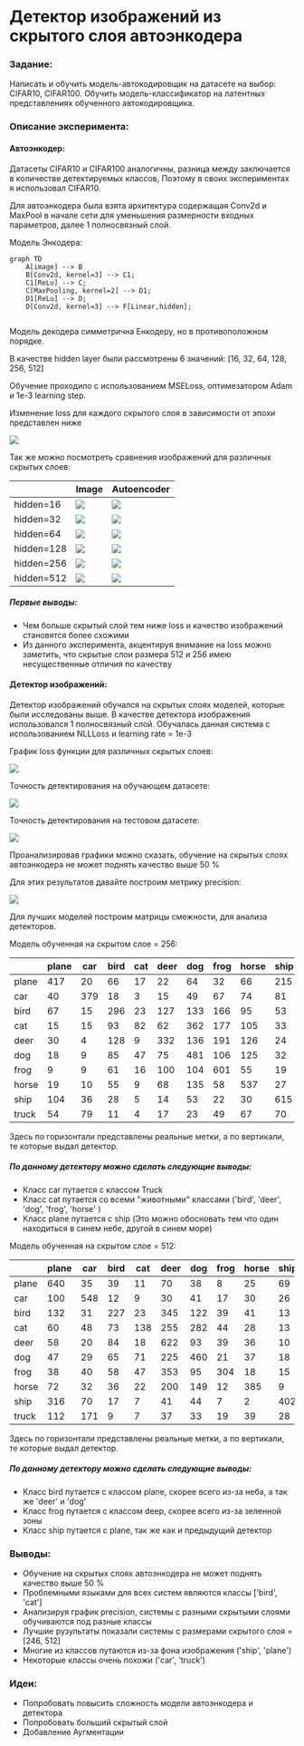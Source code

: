 # Детектор изображений из скрытого слоя автоэнкодера

### Задание:

Написать и обучить модель-автокодировщик на датасете на выбор: CIFAR10, CIFAR100.
Обучить модель-классификатор на латентных представлениях обученного автокодировщика.

### Описание эксперимента:

#### Автоэнкодер:

Датасеты CIFAR10 и CIFAR100 аналогичны, разница между заключается в количестве детектируемых классов, Поэтому в своих экспериментах я использовал CIFAR10.

Для автоэнкодера была взята архитектура содержащая Conv2d и MaxPool в начале сети для уменьшения размерности входных параметров, далее 1 полносвязный слой.

Модель Энкодера:
```mermaid
graph TD
    A[image] --> B
    B[Conv2d, kernel=3] --> C1;
    C1[ReLu] --> C;
    C[MaxPooling, kernel=2] --> D1;
    D1[ReLu] --> D;
    D[Conv2d, kernel=3] --> F[Linear,hidden];
    
```

Модель декодера симметрична Енкодеру, но в противоположном порядке.

В качестве hidden layer были рассмотрены 6 значений: [16, 32, 64, 128, 256, 512]

Обучение проходило с использованием MSELoss, оптимезатором Adam и 1e-3 learning step.

Изменение loss для каждого скрытого слоя в зависимости от эпохи представлен ниже

![](./outputs/conv/loss.png)

Так же можно посмотреть сравнения изображений для различных скрытых слоев:


	
|  | Image | Autoencoder |
| ---------------|---------------|----------------|
| hidden=16 |![](./outputs/conv/16/199/orig.png)|![](./outputs/conv/16/199/out.png)
| hidden=32 |![](./outputs/conv/32/199/orig.png)|![](./outputs/conv/32/199/out.png)
| hidden=64 |![](./outputs/conv/64/199/orig.png)|![](./outputs/conv/64/199/out.png)
| hidden=128 |![](./outputs/conv/128/199/orig.png)|![](./outputs/conv/128/199/out.png)
| hidden=256 |![](./outputs/conv/256/199/orig.png)|![](./outputs/conv/256/199/out.png)
| hidden=512 |![](./outputs/conv/512/199/orig.png)|![](./outputs/conv/512/199/out.png)

##### Первые выводы:
* Чем больше скрытый слой тем ниже loss и качество изображений становятся более схожими
* Из данного эксперимента, акцентируя внимание на loss можно заметить, что скрытые слои размера 512 и 256 имею несущественные отличия по качеству

#### Детектор изображений:

Детектор изображений обучался на скрытых слоях моделей, которые были исследованы выше.
В качестве детектора изображения использовался 1 полносвязный слой.
Обучалась данная система с использованием NLLLoss и learning rate = 1e-3

График loss функции для различных скрытых слоев:

![](./outputs/detector/loss.png)

Точность детектирования на обучающем датасете:

![](./outputs/detector/Train_accuracy.png)

Точность детектирования на тестовом датасете:

![](./outputs/detector/Test_accuracy.png)

Проанализировав графики можно сказать, обучение на скрытых слоях автоэнкодера не может поднять качество выше 50 %

Для этих результатов давайте построим метрику precision:

![](./outputs/detector/Test_precision.png)

Для лучших моделей построим матрицы смежности, для анализа детекторов.

Модель обученная на скрытом слое = 256:

| | plane | car | bird | cat | deer | dog | frog | horse | ship | truck
|---------------|---------------|---------------|---------------|---------------|---------------|---------------|---------------|---------------|---------------|---------------|
|plane|417|20|66|17|22|64|32|66|215|81
car|40|379|18|3|15|49|67|74|81|274|
bird|67|15|296|23|127|133|166|95|53|25|
cat|15|15|93|82|62|362|177|105|33|56|
deer|30|4|128|9|332|136|191|126|24|20|
dog|18|9|85|47|75|481|106|125|32|22|
frog|9|9|61|16|100|104|601|55|19|26|
horse|19|10|55|9|68|135|58|537|27|82|
ship|104|36|28|5|14|53|22|30|615|93|
truck|54|79|11|4|17|23|49|67|70|626|

Здесь по горизонтали представлены реальные метки, а по вертикали, те которые выдал детектор.

##### По данному детектору можно сделать следующие выводы:
* Класс car путается с классом Truck
* Класс cat путается со всеми "животными" классами ('bird', 'deer', 'dog', 'frog', 'horse' )
* Класс plane путается с ship (Это можно обосновать тем что один находиться в синем небе, другой в синем море)

Модель обученная на скрытом слое = 512:

| | plane | car | bird | cat | deer | dog | frog | horse | ship | truck
|---------------|---------------|---------------|---------------|---------------|---------------|---------------|---------------|---------------|---------------|---------------|
plane|640|35|39|11|70|38|8|25|69|65|
car|100|548|12|9|30|41|17|30|26|187|
bird|132|31|227|23|345|122|39|41|13|27|
cat|60|48|73|138|255|282|44|28|13|59|
deer|58|20|84|18|622|93|39|36|10|20|
dog|47|29|65|71|225|460|21|37|18|27|
frog|38|40|58|47|353|95|304|18|15|32|
horse|72|32|36|22|200|149|12|385|9|83|
ship|316|70|17|7|41|44|7|2|402|94|
truck|112|171|9|7|37|33|19|39|28|545|

Здесь по горизонтали представлены реальные метки, а по вертикали, те которые выдал детектор.

##### По данному детектору можно сделать следующие выводы:
* Класс bird путается с классом plane, скорее всего из-за неба, а так же 'deer' и 'dog'
* Класс frog путается с классом deep, скорее всего из-за зеленной зоны
* Класс ship путается с plane, так же как и предыдущий детектор

### Выводы:
* Обучение на скрытых слоях автоэнкодера не может поднять качество выше 50 %
* Проблемными языками для всех систем являются классы ['bird', 'cat']
* Анализируя график precision, системы с разными скрытыми слоями обучиваются под разные классы
* Лучшие рузультаты показали системы с размерами скрытого слоя = [246, 512]
* Многие из классов путаются из-за фона изображения ('ship', 'plane')
* Некоторые классы очень похожи ('car', 'truck')


### Идеи:
* Попробовать повысить сложность модели автоэнкодера и детектора
* Попробовать больший скрытый слой
* Добавление Аугментации



